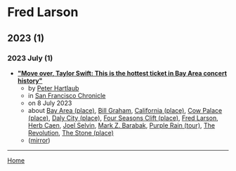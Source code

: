 # Fred Larson

## 2023 (1)

### 2023 July (1)

 - [**"Move over, Taylor Swift: This is the hottest ticket in Bay Area concert history"**](https://www.sfchronicle.com/oursf/article/prince-bay-area-show-18189287.php)
    - by [Peter Hartlaub](../../authors/peter-hartlaub/index.md)
    - in [San Francisco Chronicle](../../publications/p-t/san-francisco-chronicle/index.md)
    - on 8 July 2023
    - about [Bay Area (place)](../../topics/place/bay-area/index.md), [Bill Graham](../../topics/bill-graham/index.md), [California (place)](../../topics/place/california/index.md), [Cow Palace (place)](../../topics/place/cow-palace/index.md), [Daly City (place)](../../topics/place/daly-city/index.md), [Four Seasons Clift (place)](../../topics/place/four-seasons-clift/index.md), [Fred Larson](../../topics/fred-larson/index.md), [Herb Caen](../../topics/herb-caen/index.md), [Joel Selvin](../../topics/joel-selvin/index.md), [Mark Z. Barabak](../../topics/mark-z-barabak/index.md), [Purple Rain (tour)](../../topics/tour/purple-rain/index.md), [The Revolution](../../topics/the-revolution/index.md), [The Stone (place)](../../topics/place/the-stone/index.md)
    - ([mirror](https://web.archive.org/web/*/https://www.sfchronicle.com/oursf/article/prince-bay-area-show-18189287.php))

----

[Home](../index.md)
